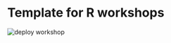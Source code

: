 # Template for R workshops
![deploy workshop](https://github.com/inSilecoInc/workshop_R_template/workflows/deploy%20workshop/badge.svg)
